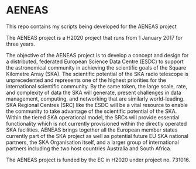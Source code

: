 # AENEAS
This repo contains my scripts being developed for the AENEAS project

The AENEAS project is a H2020 project that runs from 1 January 2017 for three years.

The objective of the AENEAS project is to develop a concept and design for a distributed, federated European Science Data Centre (ESDC) to support the astronomical community in achieving the scientific goals of the Square Kilometre Array (SKA). The scientific potential of the SKA radio telescope is unprecedented and represents one of the highest priorities for the international scientific community. By the same token, the large scale, rate, and complexity of data the SKA will generate, present challenges in data management, computing, and networking that are similarly world-leading. SKA Regional Centres (SRC) like the ESDC will be a vital resource to enable the community to take advantage of the scientific potential of the SKA. Within the tiered SKA operational model, the SRCs will provide essential functionality which is not currently provisioned within the directly operated SKA facilities. AENEAS brings together all the European member states currently part of the SKA project as well as potential future EU SKA national partners, the SKA Organisation itself, and a larger group of international partners including the two host countries Australia and South Africa.

The AENEAS project is funded by the EC in H2020 under project no. 731016.
